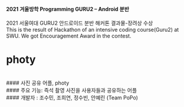 #### 2021 겨울방학 Programming GURU2 – Android 분반 
2021 서울여대 GURU2 안드로이드 분반 해커톤 결과물-장려상 수상 </br>
This is the result of Hackathon of an intensive coding course(Guru2) at SWU. We got Encouragement Award in the contest.
</br>
# photy 
</br>
#### 사진 공유 어플, photy </br>
#### 주요 기능: 즉석 촬영 사진을 사용자들과  공유하는 어플 </br>
#### 개발자 : 조수민, 조희연, 정수빈, 안예린 (Team PoPo)





